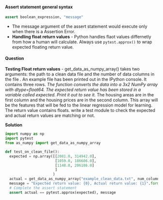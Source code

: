 #### Assert statement general syntax

```py
assert boolean_expression, "message"
```

* The message argument of the assert statement would execute only when there is a Assertion Error.
* **Handling float return values** - Python handles flaot values differnetly from how a human will calculate. Always use `pytest.approx()` to wrap expected floating return value. 

#### Question 
**Testing Float return values** - get_data_as_numpy_array() takes two arguments: the path to a clean data file and the number of data columns in the file . An example file has been printed out in the IPython console. It contains three rows. *The function converts the data into a 3x2 NumPy array with dtype=float64. The expected return value has been stored in a variable called expected. Print it out to see it.* The housing areas are in the first column and the housing prices are in the second column. This array will be the features that will be fed to the linear regression model for learning.
The return value contains floats. write a test module to check the expected and actual return values are matching or not.

**Solution**
```py
import numpy as np
import pytest
from as_numpy import get_data_as_numpy_array

def test_on_clean_file():
  expected = np.array([[2081.0, 314942.0],
                       [1059.0, 186606.0],
  					   [1148.0, 206186.0]
                       ]
                      )
  actual = get_data_as_numpy_array("example_clean_data.txt", num_columns=2)
  message = "Expected return value: {0}, Actual return value: {1}".format(expected, actual)
  # Complete the assert statement
  assert actual == pytest.approx(expected), message
```
 
